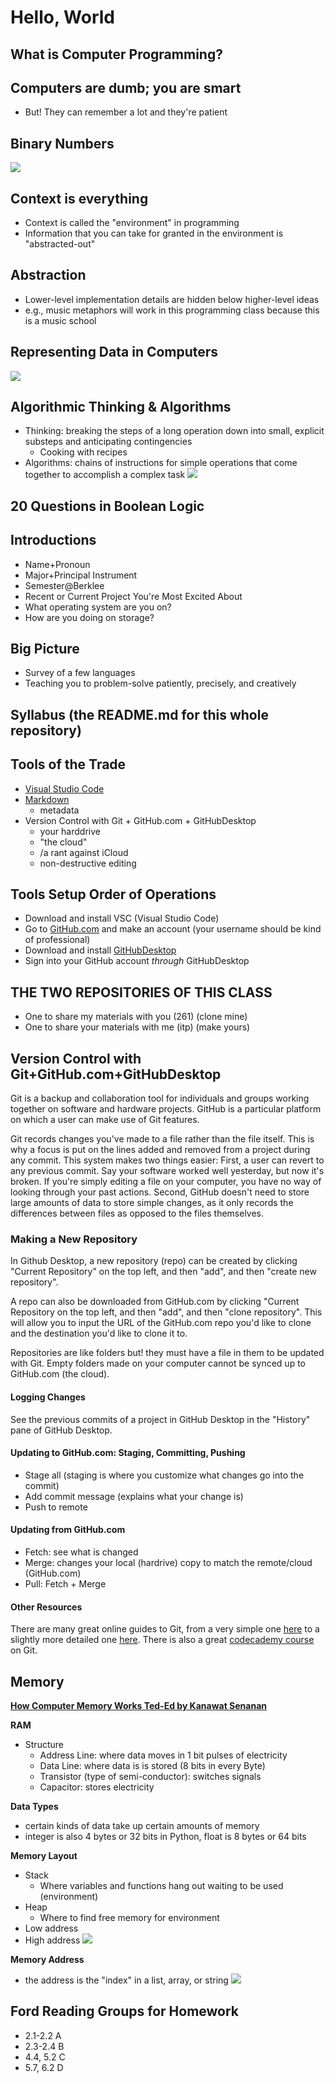 # Hello, World

## What is Computer Programming?

## Computers are dumb; you are smart
- But! They can remember a lot and they're patient

## Binary Numbers
![](img/binarycounter.gif)

## Context is everything
- Context is called the "environment" in programming
- Information that you can take for granted in the environment is "abstracted-out"

## Abstraction
- Lower-level implementation details are hidden below higher-level ideas
- e.g., music metaphors will work in this programming class because this is a music school

## Representing Data in Computers
![](img/emoji.png)

## Algorithmic Thinking & Algorithms
- Thinking: breaking the steps of a long operation down into small, explicit substeps and anticipating contingencies
  - Cooking with recipes
- Algorithms: chains of instructions for simple operations that come together to accomplish a complex task
![](img/algorithm.png)

## 20 Questions in Boolean Logic

## Introductions
- Name+Pronoun
- Major+Principal Instrument
- Semester@Berklee
- Recent or Current Project You're Most Excited About
- What operating system are you on?
- How are you doing on storage?

## Big Picture
- Survey of a few languages
- Teaching you to problem-solve patiently, precisely, and creatively

## Syllabus (the README.md for this whole repository)

## Tools of the Trade
- [Visual Studio Code](https://code.visualstudio.com/)
- [Markdown](https://github.com/adam-p/markdown-here/wiki/Markdown-Cheatsheet)
  - metadata
- Version Control with Git + GitHub.com + GitHubDesktop
  - your harddrive
  - "the cloud"
  - /a rant against iCloud
  - non-destructive editing

## Tools Setup Order of Operations
  - Download and install VSC (Visual Studio Code)
  - Go to [GitHub.com](https://github.com/) and make an account (your username should be kind of professional)
  - Download and install [GitHubDesktop](https://desktop.github.com/)
  - Sign into your GitHub account *through* GitHubDesktop

## THE TWO REPOSITORIES OF THIS CLASS
  - One to share my materials with you (261) (clone mine)
  - One to share your materials with me (itp) (make yours)

## Version Control with Git+GitHub.com+GitHubDesktop

Git is a backup and collaboration tool for individuals and groups working together on software and hardware projects. GitHub is a particular platform on which a user can make use of Git features.

Git records changes you've made to a file rather than the file itself. This is why a focus is put on the lines added and removed from a project during any commit. This system makes two things easier: First, a user can revert to any previous commit. Say your software worked well yesterday, but now it's broken. If you're simply editing a file on your computer, you have no way of looking through your past actions. Second, GitHub doesn't need to store large amounts of data to store simple changes, as it only records the differences between files as opposed to the files themselves.

### Making a New Repository

In Github Desktop, a new repository (repo) can be created by clicking "Current Repository" on the top left, and then "add", and then "create new repository".

A repo can also be downloaded from GitHub.com by clicking "Current Repository on the top left, and then "add", and then "clone repository". This will allow you to input the URL of the GitHub.com repo you'd like to clone and the destination you'd like to clone it to.

Repositories are like folders but! they must have a file in them to be updated with Git. Empty folders made on your computer cannot be synced up to GitHub.com (the cloud).

#### Logging Changes

See the previous commits of a project in GitHub Desktop in the "History" pane of GitHub Desktop.

#### Updating to GitHub.com: Staging, Committing, Pushing

- Stage all (staging is where you customize what changes go into the commit)
- Add commit message (explains what your change is)
- Push to remote

#### Updating from GitHub.com

- Fetch: see what is changed
- Merge: changes your local (hardrive) copy to match the remote/cloud (GitHub.com)
- Pull: Fetch + Merge

#### Other Resources

There are many great online guides to Git, from a very simple one [here](http://rogerdudler.github.io/git-guide/) to a slightly more detailed one [here](https://medium.freecodecamp.org/what-is-git-and-how-to-use-it-c341b049ae61). There is also a great [codecademy course](https://www.codecademy.com/learn/learn-git) on Git.

## Memory

**[How Computer Memory Works Ted-Ed by Kanawat Senanan](https://www.youtube.com/watch?v=p3q5zWCw8J4)**

**RAM**
- Structure
	- Address Line: where data moves in 1 bit pulses of electricity
	- Data Line: where data is is stored (8 bits in every Byte)
	- Transistor (type of semi-conductor): switches signals
	- Capacitor: stores electricity


**Data Types**
- certain kinds of data take up certain amounts of memory
- integer is also 4 bytes or 32 bits in Python, float is 8 bytes or 64 bits

**Memory Layout**
- Stack
	- Where variables and functions hang out waiting to be used (environment)
- Heap
	- Where to find free memory for environment
- Low address
- High address
![](img/stack.png)

**Memory Address**
- the address is the "index" in a list, array, or string
![](img/indices.png)

## Ford Reading Groups for Homework
- 2.1-2.2 A
- 2.3-2.4 B
- 4.4, 5.2 C
- 5.7, 6.2 D
